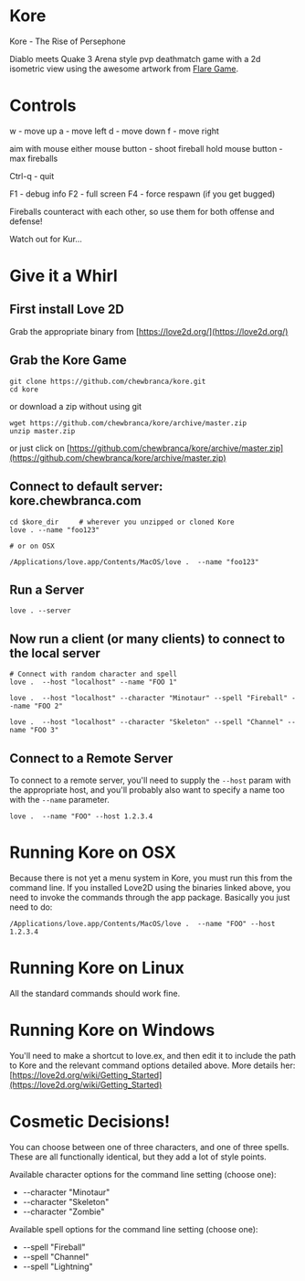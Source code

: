 # Kore

Kore - The Rise of Persephone

Diablo meets Quake 3 Arena style pvp deathmatch game with a 2d isometric view using the awesome artwork from [Flare Game](https://github.com/clintbellanger/flare-game).

# Controls


w - move up
a - move left
d - move down
f - move right

aim with mouse
either mouse button - shoot fireball
hold mouse button - max fireballs

Ctrl-q  -  quit

F1 - debug info
F2 - full screen
F4 - force respawn (if you get bugged)

Fireballs counteract with each other, so use them for both offense and defense!

Watch out for Kur...

# Give it a Whirl

## First install Love 2D

Grab the appropriate binary from [https://love2d.org/](https://love2d.org/)

## Grab the Kore Game

```
git clone https://github.com/chewbranca/kore.git
cd kore
```

or download a zip without using git

```
wget https://github.com/chewbranca/kore/archive/master.zip
unzip master.zip
```

or just click on
[https://github.com/chewbranca/kore/archive/master.zip](https://github.com/chewbranca/kore/archive/master.zip)

## Connect to default server: kore.chewbranca.com

```
cd $kore_dir     # wherever you unzipped or cloned Kore
love . --name "foo123"

# or on OSX

/Applications/love.app/Contents/MacOS/love .  --name "foo123"
```

## Run a Server

```
love . --server
```

## Now run a client (or many clients) to connect to the local server

```
# Connect with random character and spell
love .  --host "localhost" --name "FOO 1"
```

```
love .  --host "localhost" --character "Minotaur" --spell "Fireball" --name "FOO 2"
```

```
love .  --host "localhost" --character "Skeleton" --spell "Channel" --name "FOO 3"
```

## Connect to a Remote Server

To connect to a remote server, you'll need to supply the `--host` param with the
appropriate host, and you'll probably also want to specify a name too with the
`--name` parameter.

```
love .  --name "FOO" --host 1.2.3.4
```

# Running Kore on OSX

Because there is not yet a menu system in Kore, you must run this from the
command line. If you installed Love2D using the binaries linked above, you need
to invoke the commands through the app package. Basically you just need to do:

```
/Applications/love.app/Contents/MacOS/love .  --name "FOO" --host 1.2.3.4
```

# Running Kore on Linux

All the standard commands should work fine.

# Running Kore on Windows

You'll need to make a shortcut to love.ex, and then edit it to include the path
to Kore and the relevant command options detailed above. More details her:
[https://love2d.org/wiki/Getting_Started](https://love2d.org/wiki/Getting_Started)


# Cosmetic Decisions!

You can choose between one of three characters, and one of three spells. These
are all functionally identical, but they add a lot of style points.

Available character options for the command line setting (choose one):

  * --character "Minotaur"
  * --character "Skeleton"
  * --character "Zombie"


Available spell options for the command line setting (choose one):

  * --spell "Fireball"
  * --spell "Channel"
  * --spell "Lightning"

